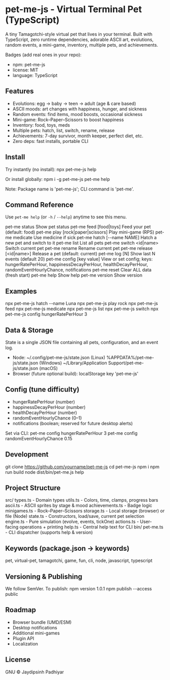 pet-me-js - Virtual Terminal Pet (TypeScript)
=============================================

A tiny Tamagotchi-style virtual pet that lives in your terminal.
Built with TypeScript, zero runtime dependencies, adorable ASCII art, evolutions,
random events, a mini-game, inventory, multiple pets, and achievements.

Badges (add real ones in your repo):
- npm: pet-me-js
- license: MIT
- language: TypeScript

Features
--------
- Evolutions: egg → baby → teen → adult (age & care based)
- ASCII moods: art changes with happiness, hunger, and sickness
- Random events: find items, mood boosts, occasional sickness
- Mini-game: Rock–Paper–Scissors to boost happiness
- Inventory: food, toys, meds
- Multiple pets: hatch, list, switch, rename, release
- Achievements: 7-day survivor, month keeper, perfect diet, etc.
- Zero deps: fast installs, portable CLI

Install
-------
Try instantly (no install):
  npx pet-me-js help

Or install globally:
  npm i -g pet-me-js
  pet-me help

Note: Package name is 'pet-me-js'; CLI command is 'pet-me'.

Command Reference
-----------------
Use `pet-me help` (or `-h` / `--help`) anytime to see this menu.

  pet-me status                 Show pet status
  pet-me feed [food|toys]       Feed your pet (default: food)
  pet-me play [rock|paper|scissors]
                                Play mini-game (RPS)
  pet-me medicate               Use medicine if sick
  pet-me hatch [--name NAME]    Hatch a new pet and switch to it
  pet-me list                   List all pets
  pet-me switch <id|name>       Switch current pet
  pet-me rename <name>          Rename current pet
  pet-me release [<id|name>]    Release a pet (default: current)
  pet-me log [N]                Show last N events (default 20)
  pet-me config [key value]     View or set config; keys:
                                  hungerRatePerHour, happinessDecayPerHour,
                                  healthDecayPerHour, randomEventHourlyChance,
                                  notifications
  pet-me reset                  Clear ALL data (fresh start)
  pet-me help                   Show help
  pet-me version                Show version

Examples
--------
  npx pet-me-js hatch --name Luna
  npx pet-me-js play rock
  npx pet-me-js feed
  npx pet-me-js medicate
  npx pet-me-js list
  npx pet-me-js switch <id>
  npx pet-me-js config hungerRatePerHour 3

Data & Storage
--------------
State is a single JSON file containing all pets, configuration, and an event log.
- Node:   ~/.config/pet-me-js/state.json (Linux)
          %APPDATA%/pet-me-js/state.json (Windows)
          ~/Library/Application Support/pet-me-js/state.json (macOS)
- Browser (future optional build): localStorage key 'pet-me-js'

Config (tune difficulty)
------------------------
- hungerRatePerHour (number)
- happinessDecayPerHour (number)
- healthDecayPerHour (number)
- randomEventHourlyChance (0–1)
- notifications (boolean; reserved for future desktop alerts)

Set via CLI:
  pet-me config hungerRatePerHour 3
  pet-me config randomEventHourlyChance 0.15

Development
-----------
  git clone https://github.com/yourname/pet-me-js
  cd pet-me-js
  npm i
  npm run build
  node dist/bin/pet-me.js help

Project Structure
-----------------
src/
  types.ts        - Domain types
  utils.ts        - Colors, time, clamps, progress bars
  ascii.ts        - ASCII sprites by stage & mood
  achievements.ts - Badge logic
  minigames.ts    - Rock–Paper–Scissors
  storage.ts      - Local storage (browser) or file (Node)
  state.ts        - Constructors, load/save, current pet selection
  engine.ts       - Pure simulation (evolve, events, tickOne)
  actions.ts      - User-facing operations + printing
  help.ts         - Central help text for CLI
bin/
  pet-me.ts       - CLI dispatcher (supports help & version)

Keywords (package.json -> keywords)
-----------------------------------
pet, virtual-pet, tamagotchi, game, fun, cli, node, javascript, typescript

Versioning & Publishing
-----------------------
We follow SemVer. To publish:
  npm version 1.0.1
  npm publish --access public

Roadmap
-------
- Browser bundle (UMD/ESM)
- Desktop notifications
- Additional mini-games
- Plugin API
- Localization

License
-------
GNU © Jaydipsinh Padhiyar
